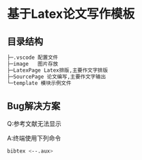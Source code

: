 # 基于Latex论文写作模板

## 目录结构

```sh
├─.vscode 配置文件
├─image   图片存放
├─LatexPage Latex排版,主要作文字排版
├─SourcePage 论文编写,主要作文字输出
└─template 模块示例文件
```

## Bug解决方案

Q:参考文献无法显示

A:终端使用下列命令

```sh
bibtex <--.aux>
```
